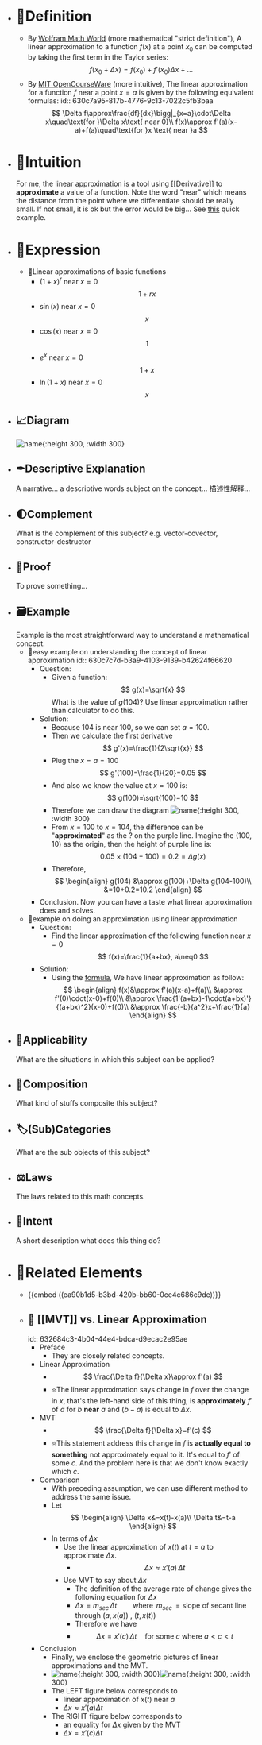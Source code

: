 - # 📝Definition
	- By [Wolfram Math World](https://mathworld.wolfram.com/LinearApproximation.html) (more mathematical "strict definition"), A linear approximation to a function $f(x)$ at a point $x_0$ can be computed by taking the first term in the Taylor series:
	  $$
	  f(x_0+\Delta x)=f(x_0)+f'(x_0)\Delta x+...
	  $$
	- By [MIT OpenCourseWare](https://ocw.mit.edu/courses/18-01-calculus-i-single-variable-calculus-fall-2020/) (more intuitive), The linear approximation for a function $f$ near a point $x=a$ is given by the following equivalent formulas:
	  id:: 630c7a95-817b-4776-9c13-7022c5fb3baa
	  $$
	  \Delta f\approx\frac{df}{dx}\bigg|_{x=a}\cdot\Delta x\quad\text{for }\Delta x\text{ near 0}\\
	  f(x)\approx f'(a)(x-a)+f(a)\quad\text{for }x \text{ near }a
	  $$
- # 🧠Intuition
  For me, the linear approximation is a tool using [[Derivative]] to **approximate** a value of a function. Note the word "near" which means the distance from the point where we differentiate should be really small. If not small, it is ok but the error would be big... See [this](((630c7c7d-b3a9-4103-9139-b42624f66620))) quick example.
- # 🧮Expression
	- 📌Linear approximations of basic functions
		- $(1+x)^r$ near $x=0$
		  $$
		  1+rx
		  $$
		- $\sin{(x)}$ near $x=0$
		  $$
		  x
		  $$
		- $\cos{(x)}$ near $x=0$
		  $$
		  1
		  $$
		- $e^x$ near $x=0$
		  $$
		  1+x
		  $$
		- $\ln{(1+x)}$ near $x=0$
		  $$
		  x
		  $$
- ## 📈Diagram
  ![name](../assets/name.png){:height 300, :width 300}
- ## ✒Descriptive Explanation
  A narrative... a descriptive words subject on the concept... 描述性解释…
- ## 🌓Complement
  What is the complement of this subject? e.g. vector-covector, constructor-destructor
- ## 📏Proof 
  To prove something...
- ## 🗃Example
  Example is the most straightforward way to understand a mathematical concept.
	- 📌easy example on understanding the concept of linear approximation
	  id:: 630c7c7d-b3a9-4103-9139-b42624f66620
		- Question:
			- Given a function:
			  $$
			  g(x)=\sqrt{x}
			  $$
			  What is the value of $g(104)$? Use linear approximation rather than calculator to do this.
		- Solution:
			- Because 104 is near 100, so we can set $a=100$.
			- Then we calculate the first derivative
			  $$
			  g'(x)=\frac{1}{2\sqrt{x}}
			  $$
			- Plug the $x=a=100$
			  $$
			  g'(100)=\frac{1}{20}=0.05
			  $$
			- And also we know the value at $x=100$ is:
			  $$
			  g(100)=\sqrt{100}=10
			  $$
			- Therefore we can draw the diagram
			  ![name](../assets/linear_approximation.svg){:height 300, :width 300}
			- From $x=100$ to $x=104$, the difference can be "**approximated**" as the $?$ on the purple line. Imagine the $(100, 10)$ as the origin, then the height of purple line is:
			  $$
			  0.05\times(104-100) = 0.2 = \Delta g(x)
			  $$
			- Therefore,
			  $$
			  \begin{align}
			  g(104) &\approx g(100)+\Delta g(104-100)\\
			  &=10+0.2=10.2
			  \end{align}
			  $$
		- Conclusion. Now you can have a taste what linear approximation does and solves.
	- 📌example on doing an approximation using linear approximation
		- Question:
			- Find the linear approximation of the following function near $x=0$
			  $$
			  f(x)=\frac{1}{a+bx}, a\neq0
			  $$
		- Solution:
			- Using the [formula](((630c7a95-817b-4776-9c13-7022c5fb3baa))), We have linear approximation as follow:
			  $$
			  \begin{align}
			  f(x)&\approx f'(a)(x-a)+f(a)\\
			  &\approx f'(0)\cdot(x-0)+f(0)\\
			  &\approx \frac{1'(a+bx)-1\cdot(a+bx)'}{(a+bx)^2}(x-0)+f(0)\\
			  &\approx \frac{-b}{a^2}x+\frac{1}{a}
			  \end{align}
			  $$
- ## 🤳Applicability
   What are the situations in which this subject can be applied?
- ## 🧪Composition
  What kind of stuffs composite this subject?
- ## 🏷(Sub)Categories
  What are the sub objects of this subject?
- ## ⚖Laws
  The laws related to this math concepts.
- ## 🎯Intent
   A short description what does this thing do?
- # 🧬Related Elements
	- {{embed ((ea90b1d5-b3bd-420b-bb60-0ce4c686c9de))}}
	- ## 📌 [[MVT]] vs. Linear Approximation
	  id:: 632684c3-4b04-44e4-bdca-d9ecac2e95ae
		- Preface
			- They are closely related concepts.
		- Linear Approximation
			- $$
			  \frac{\Delta f}{\Delta x}\approx f'(a)
			  $$
			- ⭐The linear approximation says change in $f$ over the change in $x$, that's the left-hand side of this thing, is **approximately** $f'$ of $a$ for $b$ **near** $a$ and $(b-a)$ is equal to $\Delta x$.
		- MVT
			- $$
			  \frac{\Delta f}{\Delta x}=f'(c)
			  $$
			- ⭐This statement address this change in $f$ is **actually equal to something** not approximately equal to it. It's equal to $f'$ of some $c$. And the problem here is that we don't know exactly which $c$.
		- Comparison
			- With preceding assumption, we can use different method to address the same issue.
			- Let
			  $$
			  \begin{align}
			  \Delta x&=x(t)-x(a)\\ \Delta t&=t-a
			  \end{align}
			  $$
			- In terms of $\Delta x$
				- Use the linear approximation of $x(t)$ at $t=a$ to approximate $\Delta x$.
					- $$
					  \Delta x \approx x'(a) \,  \Delta t
					  $$
				- Use MVT to say about $\Delta x$
					- The definition of the average rate of change gives the following equation for $\Delta x$
					- $\Delta x = m_{sec} \,  \Delta t \qquad \text{where }\,  m_{sec}\, = \text{slope of secant line through } (a,x(a))\text{ , }(t,x(t))$
					- Therefore we have
					- $$
					  \Delta x = x'(c) \,  \Delta t \quad \text{for some $c$ where $a<c<t$}
					  $$
		- Conclusion
			- Finally, we enclose the geometric pictures of linear approximations and the MVT.
			- ![name](../assets/images_antider1_LinApprox.svg){:height 300, :width 300}![name](../assets/images_antider1_MvtNotLinApprox.svg){:height 300, :width 300}
			- The LEFT figure below corresponds to
				- linear approximation of $x(t)$ near $a$
				- $\Delta x \approx x'(a) \Delta t$
			- The RIGHT figure below corresponds to
				- an equality for $\Delta x$ given by the MVT
				- $\Delta x = x'(c) \Delta t$